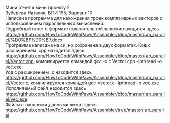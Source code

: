 Мини отчет к мини проекту 2<br>
Зубарева Наталия, БПИ 195, Вариант 10<br>
Написана программа для нахождения троек компланарных векторов с использованием параллельных вычислений.<br>
Подробный отчет в формате пояснительной записки находится здесь https://github.com/HowToCodeWithPaws/Assembler/blob/master/lab_parallel/%D0%BF%D0%B7.docx<br>
Программа написана на си, но сохранена в двух форматах.
Код с расширением .cpp находится здесь https://github.com/HowToCodeWithPaws/Assembler/blob/master/lab_parallel/Vector.cpp, компилируется командой gcc -x c Vector.cpp -lpthread -o vec.exe<br>
Уод с расширением .c находится здесь https://github.com/HowToCodeWithPaws/Assembler/blob/master/lab_parallel/Vector.c, компилируется командой gcc Vector.c -lpthread -o vec.exe<br>
Исполняемый файл находится здесь https://github.com/HowToCodeWithPaws/Assembler/blob/master/lab_parallel/vec.exe<br>
Файлы с входными данными лежат здесь https://github.com/HowToCodeWithPaws/Assembler/tree/master/lab_parallel
